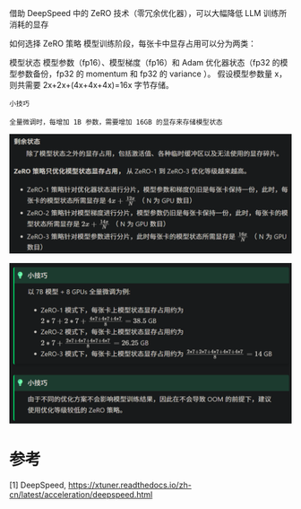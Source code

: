 借助 DeepSpeed 中的 ZeRO 技术（零冗余优化器），可以大幅降低 LLM 训练所消耗的显存

如何选择 ZeRO 策略
模型训练阶段，每张卡中显存占用可以分为两类：

模型状态
模型参数（fp16）、模型梯度（fp16）和 Adam 优化器状态（fp32 的模型参数备份，fp32 的 momentum 和 fp32 的 variance ）。 假设模型参数量 
 x，则共需要 2x+2x+(4x+4x+4x)=16x 字节存储。

```text
小技巧

全量微调时，每增加 1B 参数，需要增加 16GB 的显存来存储模型状态
```

![](.01_deepspeed配置_images/zero切分.png)

![](.01_deepspeed配置_images/技巧.png)


# 参考

[1] DeepSpeed, https://xtuner.readthedocs.io/zh-cn/latest/acceleration/deepspeed.html
